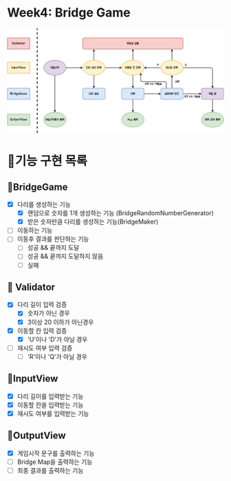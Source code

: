 # Week4: Bridge Game

![](chart.png)

# 🎯기능 구현 목록

## 🥇BridgeGame

- [x] 다리를 생성하는 기능
  - [x] 랜덤으로 숫자를 1개 생성하는 기능 (BridgeRandomNumberGenerator)
  - [x] 받은 숫자만큼 다리를 생성하는 기능(BridgeMaker)
- [ ] 이동하는 기능
- [ ] 이동후 결과를 판단하는 기능
  - [ ] 성공 && 끝까지 도달
  - [ ] 성공 && 끝까지 도달하지 않음
  - [ ] 실패

## 🥇 Validator

- [x] 다리 길이 입력 검증
  - [x] 숫자가 아닌 경우
  - [x] 3이상 20 이하가 아닌경우
- [x] 이동할 칸 입력 검증
  - [x] 'U'이나 'D'가 아닐 경우
- [ ] 재시도 여부 입력 검증
  - [ ] 'R'이나 'Q'가 아닐 경우

## 🥇InputView

- [x] 다리 길이를 입력받는 기능
- [x] 이동할 칸을 입력받는 기능
- [x] 재시도 여부를 입력받는 기능

## 🥇OutputView

- [x] 게임시작 문구를 출력하는 기능
- [ ] Bridge Map을 출력하는 기능
- [ ] 최종 결과를 출력하는 기능
